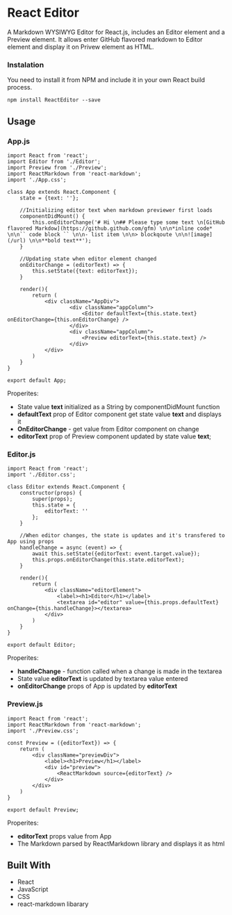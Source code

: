 # React Editor
A Markdown WYSIWYG Editor for React.js, includes an Editor element and a Preview element.
It allows enter GitHub flavored markdown to Editor element and display it on Privew element as HTML.

### Instalation

You need to install it from NPM and include it in your own React build process.


```
npm install ReactEditor --save
```

## Usage
### App.js

```
import React from 'react';
import Editor from './Editor';
import Preview from './Preview';
import ReactMarkdown from 'react-markdown';
import './App.css';

class App extends React.Component {
    state = {text: ''};

    //Initializing editor text when markdown previewer first loads
    componentDidMount() {
        this.onEditorChange('# Hi \n## Please type some text \n[GitHub flavored Markdow](https://github.github.com/gfm) \n\n*inline code* \n\n`` code block `` \n\n- list item \n\n> blockqoute \n\n![image](/url) \n\n**bold text**');
    }

    //Updating state when editor element changed
    onEditorChange = (editorText) => {
        this.setState({text: editorText});
    }

    render(){
        return (
            <div className="AppDiv">
                    <div className="appColumn">
                        <Editor defaultText={this.state.text} onEditorChange={this.onEditorChange} />
                    </div>
                    <div className="appColumn">
                        <Preview editorText={this.state.text} />
                    </div>
            </div> 
        )
    }
}

export default App;
```
Properites:
* State value **text** initialized as a String by componentDidMount function
* **defaultText** prop of Editor component get state value **text** and displays it
* **OnEditorChange** - get value from Editor component on change
* **editorText** prop of Preview component updated by state value **text**;

### Editor.js

```
import React from 'react';
import './Editor.css';

class Editor extends React.Component {
    constructor(props) {
        super(props);
        this.state = {
            editorText: ''
        };
    }

    //When editor changes, the state is updates and it's transfered to App using props
    handleChange = async (event) => {
        await this.setState({editorText: event.target.value});
        this.props.onEditorChange(this.state.editorText);
    }

    render(){
        return (
            <div className="editorElement">
                <label><h1>Editor</h1></label>
                <textarea id="editor" value={this.props.defaultText} onChange={this.handleChange}></textarea>
            </div>
        )
    }
}

export default Editor;
```
Properites:
* **handleChange** - function called when a change is made in the textarea
* State value **editorText** is updated by textarea value entered
* **onEditorChange** props of App is updated by **editorText**

### Preview.js

```
import React from 'react';
import ReactMarkdown from 'react-markdown';
import './Preview.css';

const Preview = ({editorText}) => {
    return (
        <div className="previewDiv">
            <label><h1>Preview</h1></label>
            <div id="preview">
                <ReactMarkdown source={editorText} />
            </div>
        </div>
    )   
}

export default Preview;
```
Properites:
* **editorText** props value from App
* The Markdown parsed by ReactMarkdown library and displays it as html

## Built With

* React
* JavaScript
* CSS
* react-markdown libarary

